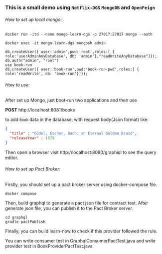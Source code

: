 ### This is a small demo using `Netflix-DGS` `MongoDB` and `OpenFeign`

###### How to set up local mongo:

```shell
docker run -itd --name mongo-learn-dgs -p 27017:27017 mongo --auth
```

```shell
docker exec -it mongo-learn-dgs mongosh admin
```

```shell
db.createUser({ user:'admin',pwd:'root',roles:[ { role:'userAdminAnyDatabase', db: 'admin'},"readWriteAnyDatabase"]});
db.auth("admin", "root")
use book-run
db.createUser({ user:'book-run',pwd:'book-run-pwd',roles:[ { role:'readWrite', db: 'book-run'}]});
```

###### How to use:

After set up Mongo, just boot-run two applications and then use

**POST** http://localhost:8081/books

to add `Book` data in the database,
with request body(Json format) like:

```json
{
  "title" : "Gödel, Escher, Bach: an Eternal Golden Braid",
  "releaseYear" : 1979
}
```

Then open a browser visit http://localhost:8080/graphiql to see the query editor.

###### How to set up Pact Broker:

Firstly, you should set up a pact broker server using docker-compose file.

```shell
docker compose
```

Then, build graphql to generate a pact json file for contract test.
After generate json file, you can publish it to the Pact Broker server.

```shell
cd graphql
gradle pactPublish
```

Finally, you can build learn-now to check if this provider followed the rule.

You can write consumer test in GraphqlConsumerPactTest.java and write provider test in BookProviderPactTest.java.